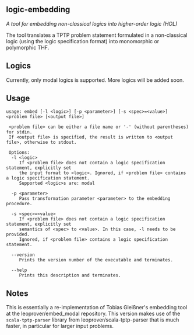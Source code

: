 logic-embedding
------
_A tool for embedding non-classical logics into higher-order logic (HOL)_

The tool translates a TPTP problem statement formulated in a non-classical logic 
(using the logic specification format) into monomorphic or polymorphic THF.


## Logics
Currently, only modal logics is supported. More logics will be added soon.

## Usage
```
usage: embed [-l <logic>] [-p <parameter>] [-s <spec>=<value>] <problem file> [<output file>]

 <problem file> can be either a file name or '-' (without parentheses) for stdin.
 If <output file> is specified, the result is written to <output file>, otherwise to stdout.

 Options:
  -l <logic>
     If <problem file> does not contain a logic specification statement, explicitly set
     the input format to <logic>. Ignored, if <problem file> contains a logic specification statement.
     Supported <logic>s are: modal

  -p <parameter>
     Pass transformation parameter <parameter> to the embedding procedure.

  -s <spec>=<value>
     If <problem file> does not contain a logic specification statement, explicitly set
     semantics of <spec> to <value>. In this case, -l needs to be provided.
     Ignored, if <problem file> contains a logic specification statement.

  --version
     Prints the version number of the executable and terminates.

  --help
     Prints this description and terminates.
```


## Notes
This is essentially a re-implementation of Tobias Gleißner's embedding tool at the leoprover/embed_modal repository.
This version makes use of the `scala-tptp-parser` library from leoprover/scala-tptp-parser that is much faster, in particular for larger input problems.